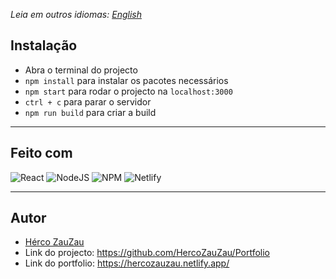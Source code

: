  *Leia em outros idiomas: [English](https://github.com/HercoZauZau/Portfolio/blob/main/README.en-EN.md)*

## Instalação

 - Abra o terminal do projecto
 - `npm install` para instalar os pacotes necessários
 - `npm start` para rodar o projecto na `localhost:3000`
 - `ctrl + c` para parar o servidor
 - `npm run build` para criar a build

---

## Feito com
![React](https://img.shields.io/badge/react-%2320232a.svg?style=for-the-badge&logo=react&logoColor=%2361DAFB)
![NodeJS](https://img.shields.io/badge/node.js-6DA55F?style=for-the-badge&logo=node.js&logoColor=white)
![NPM](https://img.shields.io/badge/NPM-%23000000.svg?style=for-the-badge&logo=npm&logoColor=white)
![Netlify](https://img.shields.io/badge/netlify-%23000000.svg?style=for-the-badge&logo=netlify&logoColor=#00C7B7)

---

## Autor
- [Hérco ZauZau](https://github.com/HercoZauZau)
- Link do projecto: https://github.com/HercoZauZau/Portfolio
- Link do portfolio: https://hercozauzau.netlify.app/
